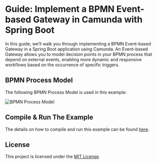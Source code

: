 # Guide: Implement a BPMN Event-based Gateway in Camunda with Spring Boot

In this guide, we’ll walk you through implementing a BPMN Event-based Gateway in a Spring Boot application using 
Camunda. An Event-based Gateway allows you to model decision points in your BPMN process that depend on external events, 
enabling more dynamic and responsive workflows based on the occurrence of specific triggers.

## BPMN Process Model
The following BPMN Process Model is used in this example:

![BPMN Process Model](#)

## Compile & Run The Example
The details on how to compile and run this example can be found [here](#).

## License
This project is licensed under the [MIT License](../../LICENSE).